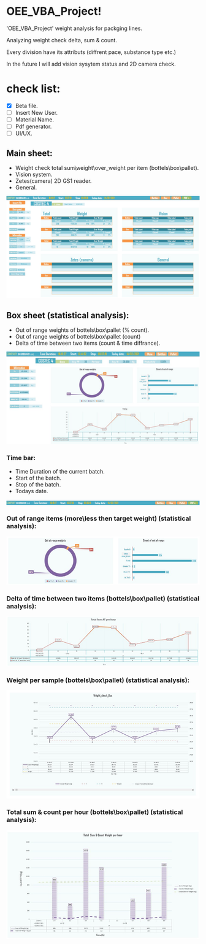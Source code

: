 # OEE_VBA_Project!

'OEE_VBA_Project' weight analysis for packging lines.

Analyzing weight check delta, sum & count.

Every division have its attributs (diffrent pace, substance type etc.) 

In the future I will add vision sysytem status and 2D camera check.

# check list:

- [x] Beta file.
- [ ] Insert New User.
- [ ] Material Name.
- [ ] Pdf generator.
- [ ] UI/UX.

## Main sheet:

- Weight check total sum\weight\over_weight per item (bottels\box\pallet).
- Vision system.
- Zetes(camera) 2D GS1 reader.
- General.

![alt text](https://github.com/lirankris/OEE_VBA_Project/blob/main/Photos/Main.jpg)

## Box sheet (statistical analysis):

- Out of range weights of bottels\box\pallet (% count).
- Out of range weights of bottels\box\pallet (count)
- Delta of time between two items (count & time diffrance).

![alt text](https://github.com/lirankris/OEE_VBA_Project/blob/main/Photos/Box_cout_delta.jpg)


### Time bar:

- Time Duration of the current batch.
- Start of the batch.
- Stop of the batch.
- Todays date.

![alt text](https://github.com/lirankris/OEE_VBA_Project/blob/main/Photos/time.jpg)


### Out of range items (more\less then target weight) (statistical analysis):

![alt text](https://github.com/lirankris/OEE_VBA_Project/blob/main/Photos/out_of_range.jpg)


### Delta of time between two items (bottels\box\pallet) (statistical analysis):

![alt text](https://github.com/lirankris/OEE_VBA_Project/blob/main/Photos/total_sum_delta_per_hour.jpg)


### Weight per sample (bottels\box\pallet) (statistical analysis):

![alt text](https://github.com/lirankris/OEE_VBA_Project/blob/main/Photos/weight_check_Box.jpg)


### Total sum & count per hour (bottels\box\pallet) (statistical analysis):

![alt text](https://github.com/lirankris/OEE_VBA_Project/blob/main/Photos/Box_total_sum_and_count.jpg)
